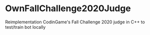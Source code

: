 # OwnFallChallenge2020Judge

Reimplementation CodinGame's Fall Challenge 2020 judge in C++ to test/train bot locally
